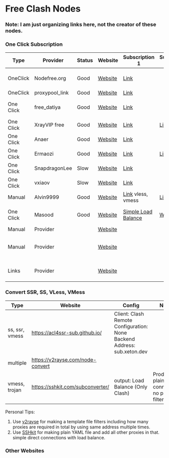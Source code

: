 # Free Clash Nodes

### Note: I am just organizing links here, not the creator of these nodes.

### One Click Subscription
| Type      | Provider       | Status | Website | Subscription 1 | Subscription 2 | Note |
| --------- | -------------- | ------ | ------- | -------------- | -------------- | ---- |
| OneClick | Nodefree.org   | Good   | [Website](https://nodefree.org/) | [Link](https://nodefree.githubrowcontent.com/2025/02/20250227.yaml) | | visit website to update
| OneClick | proxypool_link | Good   | [Website](https://proxypool.link/) | [Link](https://proxypool.link/clash/config)
| One Click | free_datiya    | Good   | [Website](https://free.datiya.com/) | [Link](https://free.datiya.com/uploads/20250302-clash.yaml)  | | visit website to update
| One Click | XrayVIP free   | Good   | [Website]( https://github.com/xrayfree/free-ssr-ss-v2ray-vpn-clash) | [Link](https://www.xrayvip.com/free.yaml) | [Link](https://tt.vg/freeclash)
| One Click | Anaer          | Good   | [Website](https://github.com/anaer/Sub) | [Link](https://raw.githubusercontent.com/anaer/Sub/main/clash.yaml)
| One Click | Ermaozi        | Good   | [Website](https://github.com/ermaozi/get_subscribe) | [Link](https://raw.githubusercontent.com/ermaozi/get_subscribe/main/subscribe/clash.yml) | [Link](https://git.io/emzclash)
| One Click | SnapdragonLee  | Slow   | [Website](https://github.com/SnapdragonLee/SystemProxy) | [Link](https://raw.githubusercontent.com/SnapdragonLee/SystemProxy/master/dist/clash_config.yaml)
| One Click | vxiaov         | Slow   | [Website](https://github.com/vxiaov/free_proxies) | [Link](https://cdn.jsdelivr.net/gh/vxiaov/free_proxies@main/clash/clash.provider.yaml)	 	
| Manual    | Alvin9999      | Good   | [Website](https://github.com/Alvin9999/new-pac) |	[Link](https://github.com/Alvin9999/new-pac/wiki/v2ray%E5%85%8D%E8%B4%B9%E8%B4%A6%E5%8F%B7) vless, vmess | [Link](https://github.com/Alvin9999/new-pac/wiki/ss%E5%85%8D%E8%B4%B9%E8%B4%A6%E5%8F%B7) ssr, ss |  
| One Click | Masood         | Good   | [Website](https://github.com/ammasood12/nodes/) | [Simple Load Balance](https://raw.githubusercontent.com/ammasood12/nodes/refs/heads/main/clash/Clash_Simple.yaml) | [With Filters](https://raw.githubusercontent.com/ammasood12/nodes/refs/heads/main/clash/Alvin9999.yaml) | Based on Alvin9999 links
| Manual    | Provider       |        | [Website](https://freefq.com/) | |  | Note |
| Manual    | Provider       |        | [Website](https://free-ss.site/) | |  | provide vless, vmess link |
| Links     | Provider      |        | [Website](https://github.com/mermeroo/V2RAY-CLASH-BASE64-Subscription.Links/blob/main/SUB%20LINKS) | | | Links to Other nodes |




### Convert SSR, SS, VLess, VMess
| Type      | Website        | Config | Notes |
| --------- | -------------- | ------ | ----- |
|ss, ssr, vmess | https://acl4ssr-sub.github.io/ |  Client: Clash <br/> Remote Configuration: None <br/> Backend Address: sub.xeton.dev
|multiple | https://v2rayse.com/node-convert |
|vmess, trojan | https://sshkit.com/subconverter/ | output: Load Balance (Only Clash) | Produce plain connection, no proxy filtering |

Personal Tips: 
1. Use [v2rayse](https://v2rayse.com/node-convert) for making a template file filters including how many proxies are required in total by using same address multiple times.
2. Use [SSHkit](https://sshkit.com/subconverter/) for making plain YAML file and add all other proxies in that. simple direct connections with load balance.

### Other Websites


